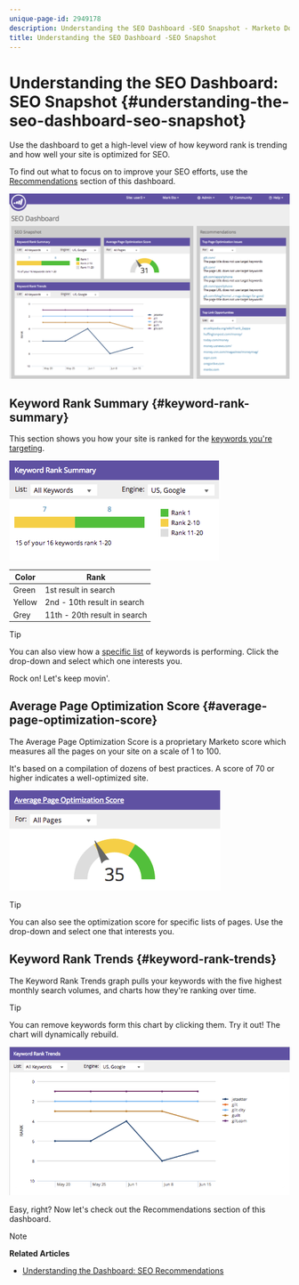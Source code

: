 ```yaml
---
unique-page-id: 2949178
description: Understanding the SEO Dashboard -SEO Snapshot - Marketo Docs - Product Documentation
title: Understanding the SEO Dashboard -SEO Snapshot
---
```


# Understanding the SEO Dashboard: SEO Snapshot {#understanding-the-seo-dashboard-seo-snapshot}

Use the dashboard to get a high-level view of how keyword rank is trending and how well your site is optimized for SEO.

To find out what to focus on to improve your SEO efforts, use the [Recommendations](understanding-the-seo-dashboard-seo-recommendations.md) section of this dashboard.

![](assets/image2014-9-17-21-3a32-3a22.png)

## Keyword Rank Summary {#keyword-rank-summary}

This section shows you how your site is ranked for the [keywords you're targeting](../../../../product-docs/additional-apps/seo/keywords/seo-add-keywords.md).

![](assets/image2014-9-17-21-3a34-3a5.png)

| Color |Rank |
|---|---|
| Green |1st result in search  |
| Yellow |2nd - 10th result in search |
| Grey |11th - 20th result in search |

>[!TIP]
>
>You can also view how a [specific list](../../../../product-docs/additional-apps/seo/keywords/seo-add-remove-keywords-from-a-list.md) of keywords is performing. Click the drop-down and select which one interests you.

Rock on! Let's keep movin'.  

## Average Page Optimization Score {#average-page-optimization-score}

The Average Page Optimization Score is a proprietary Marketo score which measures all the pages on your site on a scale of 1 to 100.

It's based on a compilation of dozens of best practices. A score of 70 or higher indicates a well-optimized site.

![](assets/image2014-9-17-21-3a35-3a55.png)

>[!TIP]
>
>You can also see the optimization score for specific lists of pages. Use the drop-down and select one that interests you.

## Keyword Rank Trends {#keyword-rank-trends}

The Keyword Rank Trends graph pulls your keywords with the five highest monthly search volumes, and charts how they're ranking over time.

>[!TIP]
>
>You can remove keywords form this chart by clicking them. Try it out! The chart will dynamically rebuild.

![](assets/image2014-9-17-21-3a37-3a1.png)

Easy, right? Now let's check out the Recommendations section of this dashboard.

>[!NOTE]
>
>**Related Articles**
>
>* [Understanding the Dashboard: SEO Recommendations](understanding-the-seo-dashboard-seo-recommendations.md)
>

